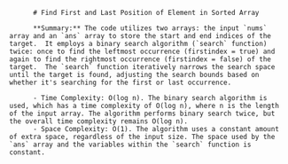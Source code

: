 
          # Find First and Last Position of Element in Sorted Array

          **Summary:** The code utilizes two arrays: the input `nums` array and an `ans` array to store the start and end indices of the target.  It employs a binary search algorithm (`search` function) twice: once to find the leftmost occurrence (firstindex = true) and again to find the rightmost occurrence (firstindex = false) of the target.  The `search` function iteratively narrows the search space until the target is found, adjusting the search bounds based on whether it's searching for the first or last occurrence.

          - Time Complexity: O(log n). The binary search algorithm is used, which has a time complexity of O(log n), where n is the length of the input array. The algorithm performs binary search twice, but the overall time complexity remains O(log n).
          - Space Complexity: O(1). The algorithm uses a constant amount of extra space, regardless of the input size. The space used by the `ans` array and the variables within the `search` function is constant.
          